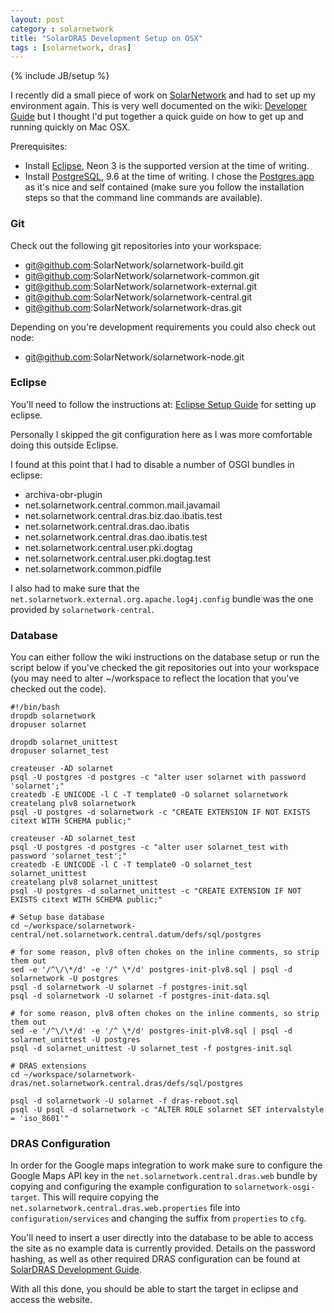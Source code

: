 ```yaml
---
layout: post
category : solarnetwork
title: "SolarDRAS Development Setup on OSX"
tags : [solarnetwork, dras]
---
```

{% include JB/setup %}

I recently did a small piece of work on [SolarNetwork](https://github.com/SolarNetwork/solarnetwork/wiki) and had to set up my environment again. This is very well documented on the wiki: [Developer Guide](https://github.com/SolarNetwork/solarnetwork/wiki/Developer-Guide) but I thought I'd put together a quick guide on how to get up and running quickly on Mac OSX.

Prerequisites:
* Install [Eclipse](http://www.eclipse.org/downloads/), Neon 3 is the supported version at the time of writing.
* Install [PostgreSQL](https://www.postgresql.org/download/macosx/), 9.6 at the time of writing.
I chose the [Postgres.app](http://postgresapp.com/) as it's nice and self contained (make sure you follow the installation steps so that the command line commands are available).

### Git

Check out the following git repositories into your workspace:
* git@github.com:SolarNetwork/solarnetwork-build.git
* git@github.com:SolarNetwork/solarnetwork-common.git
* git@github.com:SolarNetwork/solarnetwork-external.git
* git@github.com:SolarNetwork/solarnetwork-central.git
* git@github.com:SolarNetwork/solarnetwork-dras.git

Depending on you're development requirements you could also check out node:
* git@github.com:SolarNetwork/solarnetwork-node.git

### Eclipse

You'll need to follow the instructions at: [Eclipse Setup Guide](https://github.com/SolarNetwork/solarnetwork/wiki/Eclipse-Setup-Guide) for setting up eclipse.

Personally I skipped the git configuration here as I was more comfortable doing this outside Eclipse.

I found at this point that I had to disable a number of OSGI bundles in eclipse:
* archiva-obr-plugin
* net.solarnetwork.central.common.mail.javamail
* net.solarnetwork.central.dras.biz.dao.ibatis.test
* net.solarnetwork.central.dras.dao.ibatis
* net.solarnetwork.central.dras.dao.ibatis.test
* net.solarnetwork.central.user.pki.dogtag
* net.solarnetwork.central.user.pki.dogtag.test
* net.solarnetwork.common.pidfile

I also had to make sure that the `net.solarnetwork.external.org.apache.log4j.config` bundle was the one provided by `solarnetwork-central`.

### Database

You can either follow the wiki instructions on the database setup or run the script below if you've checked the git repositories out into your workspace (you may need to alter ~/workspace to reflect the location that you've checked out the code).

```
#!/bin/bash
dropdb solarnetwork
dropuser solarnet

dropdb solarnet_unittest
dropuser solarnet_test

createuser -AD solarnet
psql -U postgres -d postgres -c "alter user solarnet with password 'solarnet';"
createdb -E UNICODE -l C -T template0 -O solarnet solarnetwork
createlang plv8 solarnetwork
psql -U postgres -d solarnetwork -c "CREATE EXTENSION IF NOT EXISTS citext WITH SCHEMA public;"

createuser -AD solarnet_test
psql -U postgres -d postgres -c "alter user solarnet_test with password 'solarnet_test';"
createdb -E UNICODE -l C -T template0 -O solarnet_test solarnet_unittest
createlang plv8 solarnet_unittest
psql -U postgres -d solarnet_unittest -c "CREATE EXTENSION IF NOT EXISTS citext WITH SCHEMA public;"

# Setup base database
cd ~/workspace/solarnetwork-central/net.solarnetwork.central.datum/defs/sql/postgres

# for some reason, plv8 often chokes on the inline comments, so strip them out
sed -e '/^\/\*/d' -e '/^ \*/d' postgres-init-plv8.sql | psql -d solarnetwork -U postgres
psql -d solarnetwork -U solarnet -f postgres-init.sql
psql -d solarnetwork -U solarnet -f postgres-init-data.sql

# for some reason, plv8 often chokes on the inline comments, so strip them out
sed -e '/^\/\*/d' -e '/^ \*/d' postgres-init-plv8.sql | psql -d solarnet_unittest -U postgres
psql -d solarnet_unittest -U solarnet_test -f postgres-init.sql

# DRAS extensions
cd ~/workspace/solarnetwork-dras/net.solarnetwork.central.dras/defs/sql/postgres

psql -d solarnetwork -U solarnet -f dras-reboot.sql
psql -U psql -d solarnetwork -c "ALTER ROLE solarnet SET intervalstyle = 'iso_8601'"

```

### DRAS Configuration

In order for the Google maps integration to work make sure to configure the Google Maps API key in the `net.solarnetwork.central.dras.web` bundle by copying and configuring the example configuration to `solarnetwork-osgi-target`. This will require copying the `net.solarnetwork.central.dras.web.properties` file into `configuration/services` and changing the suffix from `properties` to `cfg`.

You'll need to insert a user directly into the database to be able to access the site as no example data is currently provided. Details on the password hashing, as well as other required DRAS configuration can be found at [SolarDRAS Development Guide](https://github.com/SolarNetwork/solarnetwork/wiki/SolarDRAS-Development-Guide).

With all this done, you should be able to start the target in eclipse and access the website.
